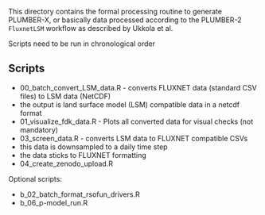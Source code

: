 This directory contains the formal processing routine to generate PLUMBER-X,
or basically data processed according to the PLUMBER-2 `FluxnetLSM` workflow
as described by Ukkola et al.

Scripts need to be run in chronological order

## Scripts

- 00_batch_convert_LSM_data.R - converts FLUXNET data (standard CSV files) to LSM data (NetCDF)
 - the output is land surface model (LSM) compatible data in a netcdf format 
- 01_visualize_fdk_data.R - Plots all converted data for visual checks (not mandatory)
- 03_screen_data.R - converts LSM data to FLUXNET compatible CSVs
 - this data is downsampled to a daily time step
 - the data sticks to FLUXNET formatting
- 04_create_zenodo_upload.R

Optional scripts:
- b_02_batch_format_rsofun_drivers.R
- b_06_p-model_run.R
